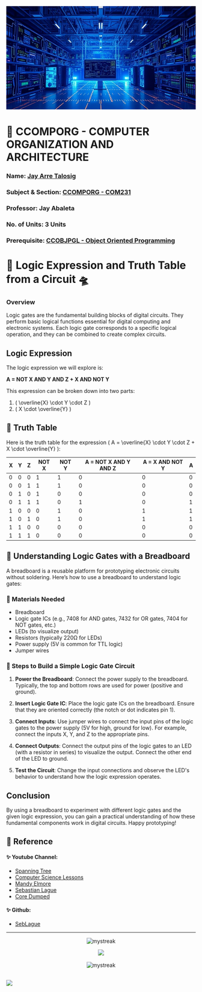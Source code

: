 <!-- Background github cover with short introduction down below -->
<img src="https://github.com/flexycode/CCOMPORG/blob/main/assets/asset1.jpg" />

# 💫 CCOMPORG - COMPUTER ORGANIZATION AND ARCHITECTURE

### Name: [Jay Arre Talosig](https://github.com/flexycode)  
### Subject & Section: [CCOMPORG - COM231](https://www.geeksforgeeks.org/computer-organization-and-architecture-tutorials/)
### Professor: Jay Abaleta      
### No. of Units: 3 Units
### Prerequisite: [CCOBJPGL - Object Oriented Programming](https://github.com/flexycode/CCOBJPGL-JAVA)

# 🧠 Logic Expression and Truth Table from a Circuit 🛸

### Overview

Logic gates are the fundamental building blocks of digital circuits. They perform basic logical functions essential for digital computing and electronic systems. Each logic gate corresponds to a specific logical operation, and they can be combined to create complex circuits.

## Logic Expression

The logic expression we will explore is:

**A = NOT X AND Y AND Z + X AND NOT Y**

This expression can be broken down into two parts:
1. \( \overline{X} \cdot Y \cdot Z \)
2. \( X \cdot \overline{Y} \)

## 🧊 Truth Table

Here is the truth table for the expression \( A = \overline{X} \cdot Y \cdot Z + X \cdot \overline{Y} \):

| X | Y | Z | NOT X | NOT Y | A = NOT X AND Y AND Z | A = X AND NOT Y | A |
|---|---|---|-------|-------|------------------------|------------------|---|
| 0 | 0 | 0 |   1   |   1   |          0             |        0         | 0 |
| 0 | 0 | 1 |   1   |   1   |          0             |        0         | 0 |
| 0 | 1 | 0 |   1   |   0   |          0             |        0         | 0 |
| 0 | 1 | 1 |   1   |   0   |          1             |        0         | 1 |
| 1 | 0 | 0 |   0   |   1   |          0             |        1         | 1 |
| 1 | 0 | 1 |   0   |   1   |          0             |        1         | 1 |
| 1 | 1 | 0 |   0   |   0   |          0             |        0         | 0 |
| 1 | 1 | 1 |   0   |   0   |          0             |        0         | 0 |

## 🧠 Understanding Logic Gates with a Breadboard

A breadboard is a reusable platform for prototyping electronic circuits without soldering. Here’s how to use a breadboard to understand logic gates:

### 👷 Materials Needed
- Breadboard
- Logic gate ICs (e.g., 7408 for AND gates, 7432 for OR gates, 7404 for NOT gates, etc.)
- LEDs (to visualize output)
- Resistors (typically 220Ω for LEDs)
- Power supply (5V is common for TTL logic)
- Jumper wires

### 🚀 Steps to Build a Simple Logic Gate Circuit

1. **Power the Breadboard**: Connect the power supply to the breadboard. Typically, the top and bottom rows are used for power (positive and ground).

2. **Insert Logic Gate IC**: Place the logic gate ICs on the breadboard. Ensure that they are oriented correctly (the notch or dot indicates pin 1).

3. **Connect Inputs**: Use jumper wires to connect the input pins of the logic gates to the power supply (5V for high, ground for low). For example, connect the inputs X, Y, and Z to the appropriate pins.

4. **Connect Outputs**: Connect the output pins of the logic gates to an LED (with a resistor in series) to visualize the output. Connect the other end of the LED to ground.

5. **Test the Circuit**: Change the input connections and observe the LED's behavior to understand how the logic expression operates.

## Conclusion

By using a breadboard to experiment with different logic gates and the given logic expression, you can gain a practical understanding of how these fundamental components work in digital circuits. Happy prototyping!

## 🔭 Reference

#### ✨ Youtube Channel: 
- [Spanning Tree](https://www.youtube.com/watch?v=INEtYZqtjTo)
- [Computer Science Lessons](https://www.youtube.com/watch?v=BnB2m1nXZ84)
- [Mandy Elmore](https://www.youtube.com/@MandyTCTC)
- [Sebastian Lague](https://www.youtube.com/watch?v=I0-izyq6q5s)
- [Core Dumped](https://www.youtube.com/watch?v=HjneAhCy2N4)

#### ✨ Github:
- [SebLague](https://github.com/SebLague/Digital-Logic-Sim)


<!-- End point line insert Thanks for visiting enjoy your day, feel free to modify this  -->
---
<p align="center">
<img src="https://readme-typing-svg.demolab.com/?lines=Thanks+For+Visiting+Enjoy+Your+Day+~!;" alt="mystreak"/>
</p>

<!-- Genshin Impact -->
<div align="center">
<img src="https://media.giphy.com/media/qr4CNpxIL6wwNUYZsL/giphy.gif?cid=ecf05e47iqq0k4rx0kv1fb3w4hl8dja3ouiqzx4vz1665i6b&ep=v1_stickers_search&rid=giphy.gif&ct=s" width="300">
</div>

<!-- End point line insert Comeback again next time, feel free to modify this  -->
<p align="center">
<img src="https://readme-typing-svg.demolab.com/?lines=💎💎Come+Back+Again+next+time💎💎" alt="mystreak"/>
</p>

</p>
    
<br>
<!-- End point insert background effect line of sight color red -->
<img src="https://user-images.githubusercontent.com/74038190/212284100-561aa473-3905-4a80-b561-0d28506553ee.gif" width="1000">

